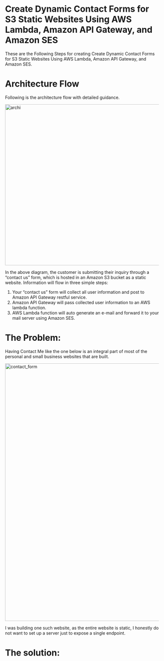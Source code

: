 # Create Dynamic Contact Forms for S3 Static Websites Using AWS Lambda, Amazon API Gateway, and Amazon SES
These are the Following Steps for creating Create Dynamic Contact Forms for S3 Static Websites Using AWS Lambda, Amazon API Gateway, and Amazon SES.

# Architecture Flow
Following is the architecture flow with detailed guidance.

<img width="527" alt="archi" src="https://user-images.githubusercontent.com/122258630/211975574-c57359d5-c117-4806-a1d9-11df29144957.PNG">

In the above diagram, the customer is submitting their inquiry through a “contact us” form, which is hosted in an Amazon S3 bucket as a static website. Information will flow in three simple steps:

1. Your “contact us” form will collect all user information and post to Amazon API Gateway restful service.
2. Amazon API Gateway will pass collected user information to an AWS lambda function.
3. AWS Lambda function will auto generate an e-mail and forward it to your mail server using Amazon SES.

# The Problem:

Having Contact Me like the one below is an integral part of most of the personal and small business websites that are built.

<img width="843" alt="contact_form" src="https://user-images.githubusercontent.com/122258630/211976634-644461e6-8676-49a8-95ee-561fba4e054c.PNG">

I was building one such website, as the entire website is static, I honestly do not want to set up a server just to expose a single endpoint.

# The solution:




